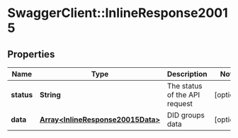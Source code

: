 # SwaggerClient::InlineResponse20015

## Properties
Name | Type | Description | Notes
------------ | ------------- | ------------- | -------------
**status** | **String** | The status of the API request | [optional] 
**data** | [**Array&lt;InlineResponse20015Data&gt;**](InlineResponse20015Data.md) | DID groups data | [optional] 


